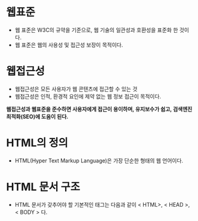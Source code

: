 # 웹표준

 - 웹 표준은 W3C의 규약을 기준으로, 웹 기술의 일관성과 호환성을 표준화 한 것이다.
 - 웹 표준은 웹의 사용성 및 접근성 보장이 목적이다.

# 웹접근성

 - 웹접근성은 모든 사용자가 웹 콘텐츠에 접근할 수 있는 것
 - 웹접근성은 인적, 환경적 요인에  제약 없는 웹 정보 접근이 목적이다.

**웹접근성과 웹표준을 준수하면 사용자에게 접근이 용이하며, 유지보수가 쉽고, 검색엔진 최적화(SEO)에 도움이 된다.**


# HTML의 정의

 - HTML(Hyper Text Markup Language)은 가장 단순한 형태의 웹 언어이다.

# HTML  문서 구조

 - HTML 문서가 갖추어야 할 기본적인 태그는 다음과 같이 < HTML>, < HEAD >, < BODY > 다.


<!--
<!DOCTYPE html>

<html>
	<head>
		<meta charset="urf-8">
		<title>HTML5 기본구조</title>
	</head>	
	<body>
		1. HTML은 콘텐츠의 구조를 정의하는 마크업 언어<br>
		2. 브라우저에서 사용자에게 실제 보여지는 부분
	</body>
</html>
-->

